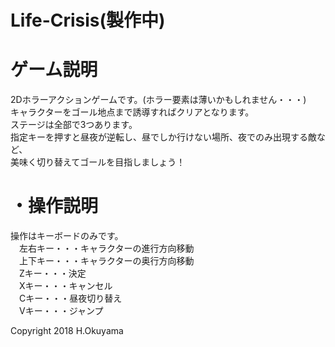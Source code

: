 # Life-Crisis(製作中)

# ゲーム説明
2Dホラーアクションゲームです。(ホラー要素は薄いかもしれません・・・)  
キャラクターをゴール地点まで誘導すればクリアとなります。  
ステージは全部で3つあります。  
指定キーを押すと昼夜が逆転し、昼でしか行けない場所、夜でのみ出現する敵など、  
美味く切り替えてゴールを目指しましょう！  

# ・操作説明  
操作はキーボードのみです。  
　左右キー・・・キャラクターの進行方向移動  
　上下キー・・・キャラクターの奥行方向移動  
　Zキー・・・決定  
　Xキー・・・キャンセル  
　Cキー・・・昼夜切り替え  
　Vキー・・・ジャンプ  


Copyright 2018 H.Okuyama
